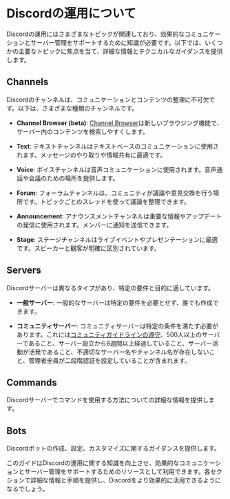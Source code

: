 # Discordの運用について

Discordの運用にはさまざまなトピックが関連しており、効果的なコミュニケーションとサーバー管理をサポートするために知識が必要です。以下では、いくつかの主要なトピックに焦点を当て、詳細な情報とテクニカルなガイダンスを提供します。

## Channels

Discordのチャンネルは、コミュニケーションとコンテンツの整理に不可欠です。以下は、さまざまな種類のチャンネルです。

- **Channel Browser (beta)**: [Channel Browser](https://support.discord.com/hc/ja/articles/6208479917079-%E3%83%95%E3%82%A9%E3%83%BC%E3%83%A0%E3%83%81%E3%83%A3%E3%83%B3%E3%83%8D%E3%83%AB)は新しいブラウジング機能で、サーバー内のコンテンツを検索しやすくします。

- **Text**: テキストチャンネルはテキストベースのコミュニケーションに使用されます。メッセージのやり取りや情報共有に最適です。

- **Voice**: ボイスチャンネルは音声コミュニケーションに使用されます。音声通話や会議のための場所を提供します。

- **Forum**: フォーラムチャンネルは、コミュニティが議論や意見交換を行う場所です。トピックごとのスレッドを使って議論を整理できます。

- **Announcement**: アナウンスメントチャンネルは重要な情報やアップデートの発信に使用されます。メンバーに通知を送信できます。

- **Stage**: ステージチャンネルはライブイベントやプレゼンテーションに最適です。スピーカーと観客が明確に区別されています。

## Servers

Discordサーバーは異なるタイプがあり、特定の要件と目的に適しています。

- **一般サーバー**: 一般的なサーバーは特定の要件を必要とせず、誰でも作成できます。

- **コミュニティサーバー**: コミュニティサーバーは特定の条件を満たす必要があります。これには[コミュニティガイドラインの遵守](https://support.discord.com/hc/ja/articles/360047132851-%E3%82%B3%E3%83%9F%E3%83%A5%E3%83%8B%E3%83%86%E3%82%A3%E3%82%B5%E3%83%BC%E3%83%90%E3%83%BC%E3%81%AE%E6%9C%89%E5%8A%B9%E5%8C%96)、500人以上のサーバーであること、サーバー設立から8週間以上経過していること、サーバー活動が活発であること、不適切なサーバー名やチャンネル名が存在しないこと、管理者全員が二段階認証を設定していることが含まれます。

## Commands

Discordサーバーでコマンドを使用する方法についての詳細な情報を提供します。

## Bots

Discordボットの作成、設定、カスタマイズに関するガイダンスを提供します。

このガイドはDiscordの運用に関する知識を向上させ、効果的なコミュニケーションとサーバー管理をサポートするためのリソースとして利用できます。各セクションで詳細な情報と手順を提供し、Discordをより効果的に活用できるようになるでしょう。


[^1]:
[^2]:
[^3]: https://support.discord.com/hc/ja/articles/6208479917079-%E3%83%95%E3%82%A9%E3%83%BC%E3%83%A9%E3%83%A0%E3%83%81%E3%83%A3%E3%83%B3%E3%83%8D%E3%83%AB
[^4]: https://support.discord.com/hc/ja/articles/360047132851-%E3%82%B3%E3%83%9F%E3%83%A5%E3%83%8B%E3%83%86%E3%82%A3%E3%82%B5%E3%83%BC%E3%83%90%E3%83%BC%E3%81%AE%E6%9C%89%E5%8A%B9%E5%8C%96

[^5]: https://github.com/mishalhossin/Discord-AI-Chatbot